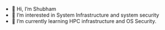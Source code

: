 - 👋 Hi, I’m Shubham
- 👀 I’m interested in System Infrastructure and system security
- 🌱 I’m currently learning HPC infrastructure and OS Security.

<!--- 💞️ I’m looking to collaborate on 
- 📫 Reach me at Shubhamm --->

<!---
shubhammehta03/shubhammehta03 is a ✨ special ✨ repository because its `README.md` (this file) appears on your GitHub profile.
You can click the Preview link to take a look at your changes.
--->
